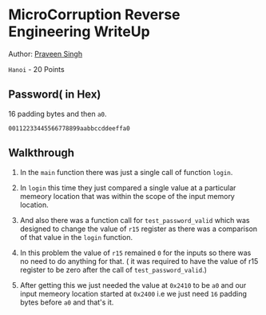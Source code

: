 
# MicroCorruption Reverse Engineering WriteUp

Author: [Praveen Singh](https://github.com/GTA-VeteraN) 

`Hanoi` - 20 Points

## Password( in Hex)

16 padding bytes and then `a0`.

`00112233445566778899aabbccddeeffa0`

## Walkthrough

1. In the `main` function there was just a single call of function `login`.

2. In `login` this time they just compared a single value at a particular memeory location that was within the scope of the input memory location.

3. And also there was a function call for `test_password_valid` which was designed to change the value of `r15` register as there was a comparison of that value in the `login` function.

4. In this problem the value of `r15` remained `0` for the inputs so there was no need to do anything for that. ( it was required to have the value of r15 register to be zero after the call of `test_password_valid`.)

5. After getting this we just needed the value at `0x2410` to be `a0` and our input memeory location started at `0x2400` i.e we just need `16` padding bytes before `a0` and that's it. 